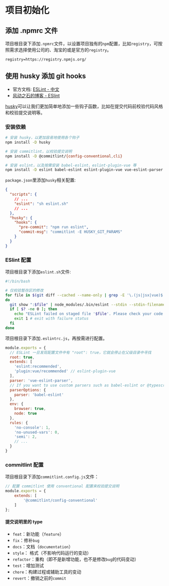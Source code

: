 # 项目初始化

## 添加 .npmrc 文件

项目根目录下添加`.npmrc`文件，以设置项目独有的`npm`配置，比如`registry`，可按照需求选择使用公司的、淘宝的或是官方的`registry`。

```
registry=https://registry.npmjs.org/
```

## 使用 husky 添加 git hooks

- 官方文档: [ESLint - 中文](https://cn.eslint.org/)
- [风动之石的博客 - ESlint](../tools/eslint.md)

[husky](https://github.com/typicode/husky)可以让我们更加简单地添加一些钩子函数，比如在提交代码前校验代码风格和校验提交说明等。

### 安装依赖

```sh
# 安装 husky，以更加容易地使用各个钩子
npm install -D husky

# 安装 commitlint，以校验提交说明
npm install -D @commitlint/{config-conventional,cli}

# 安装 eslint，以及按需安装 babel-eslint、eslint-plugin-vue 等
npm install -D eslint babel-eslint eslint-plugin-vue vue-eslint-parser
```

`package.json`里添加`husky`相关配置:

```json
{
  "scripts": {
    // ...
    "eslint": "sh eslint.sh"
    // ...
  },
  "husky": {
    "hooks": {
      "pre-commit": "npm run eslint",
      "commit-msg": "commitlint -E HUSKY_GIT_PARAMS"
    }
  }
}
```

### ESlint 配置

项目根目录下添加`eslint.sh`文件:

```sh
#!/bin/bash

# 仅校验暂存区的修改
for file in $(git diff --cached --name-only | grep -E '\.(js|jsx|vue)$')
do
  git show ":$file" | node_modules/.bin/eslint --stdin --stdin-filename "$file" # we only want to lint the staged changes, not any un-staged changes
  if [ $? -ne 0 ]; then
    echo "ESLint failed on staged file '$file'. Please check your code and try again. You can run ESLint manually via npm run eslint."
    exit 1 # exit with failure status
  fi
done
```

项目根目录下添加`.eslintrc.js`，再按需进行配置。

```js
module.exports = {
  // ESLint 一旦发现配置文件中有 "root": true，它就会停止在父级目录中寻找
  root: true,
  extends: [
    'eslint:recommended',
    'plugin:vue/recommended' // eslint-plugin-vue
  ],
  parser: 'vue-eslint-parser',
  // If you want to use custom parsers such as babel-eslint or @typescript-eslint/parser, you have to use parserOptions.parser option instead of parser option. Because the eslint-plugin-vue plugin requires vue-eslint-parser to parse .vue files, so the eslint-plugin-vue plugin doesn't work if you overwrote parser option.
  parserOptions: {
    parser: 'babel-eslint'
  },
  env: {
    browser: true,
    node: true
  },
  rules: {
    'no-console': 1,
    'no-unused-vars': 0,
    'semi': 2,
    // ...
  }
}
```

### commitlint 配置

项目根目录下添加`commitlint.config.js`文件：

```js
// 配置 commitlint 使用 conventional 配置来校验提交说明
module.exports = {
    extends: [
        '@commitlint/config-conventional'
    ]
};
```

#### 提交说明里的 type

- `feat`：新功能（`feature`）
- `fix`：修补`bug`
- `docs`：文档（`documentation`）
- `style`： 格式（不影响代码运行的变动）
- `refactor`：重构（即不是新增功能，也不是修改`bug`的代码变动）
- `test`：增加测试
- `chore`：构建过程或辅助工具的变动
- `revert`：撤销之前的`commit`
